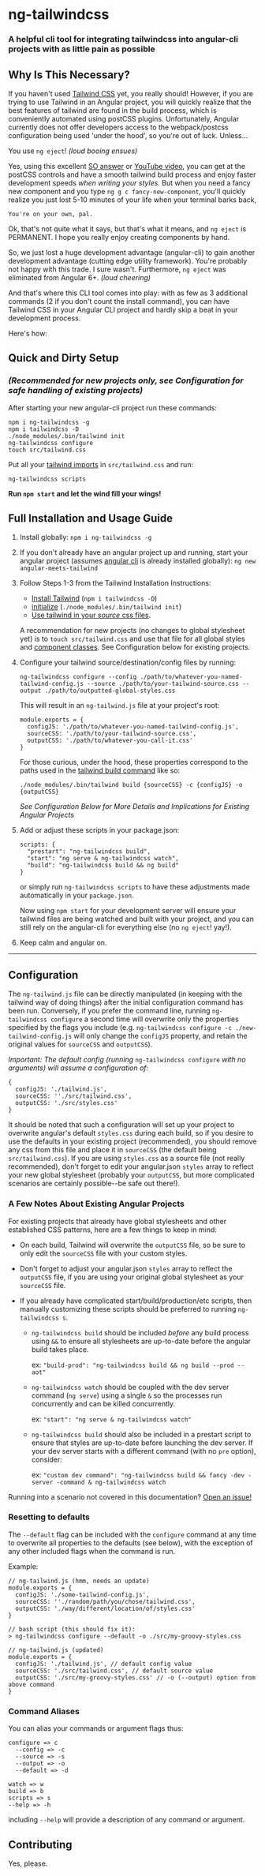 # ng-tailwindcss
### A helpful cli tool for integrating tailwindcss into angular-cli projects with as little pain as possible

## Why Is This Necessary?

If you haven't used [Tailwind CSS](https://tailwindcss.com) yet, you really should! However, if you are trying to use Tailwind in an Angular project, you will quickly realize that the best features of tailwind are found in the build process, which is conveniently automated using postCSS plugins. Unfortunately, Angular currently does not offer developers access to the webpack/postcss configuration being used 'under the hood', so you're out of luck. Unless...

You use `ng eject`! _(loud booing ensues)_

Yes, using this excellent [SO answer](https://stackoverflow.com/questions/47381149/angular-4-tailwindcss-setup/#answer-47502171) or [YouTube video](https://www.youtube.com/watch?v=mUS0gclgO9Q), you can get at the postCSS controls and have a smooth tailwind build process and enjoy faster development speeds _when writing your styles_. But when you need a fancy new component and you type `ng g c fancy-new-component`, you'll quickly realize you just lost 5-10 minutes of your life when your terminal barks back,

  ```
  You're on your own, pal.
  ```

Ok, that's not quite what it says, but that's what it means, and `ng eject` is PERMANENT. I hope you really enjoy creating components by hand.

So, we just lost a huge development advantage (angular-cli) to gain another development advantage (cutting edge utility framework). You're probably not happy with this trade. I sure wasn't. Furthermore, `ng eject` was eliminated from Angular 6+. _(loud cheering)_

And that's where this CLI tool comes into play: with as few as 3 additional commands (2 if you don't count the install command), you can have Tailwind CSS in your Angular CLI project and hardly skip a beat in your development process.

Here's how:

## Quick and Dirty Setup
### _(Recommended for new projects only, see Configuration for safe handling of existing projects)_

After starting your new angular-cli project run these commands:

  ```
  npm i ng-tailwindcss -g
  npm i tailwindcss -D
  ./node_modules/.bin/tailwind init
  ng-tailwindcss configure
  touch src/tailwind.css
  ```

Put all your [tailwind imports](https://tailwindcss.com/docs/installation/#3-use-tailwind-in-your-css) in `src/tailwind.css` and run:

  ```
  ng-tailwindcss scripts
  ```

**Run `npm start` and let the wind fill your wings!**

## Full Installation and Usage Guide

1. Install globally:
  `npm i ng-tailwindcss -g`

2. If you don't already have an angular project up and running, start your angular project (assumes [angular cli](https://www.npmjs.com/package/@angular/cli) is already installed globally):
  `ng new angular-meets-tailwind`

3. Follow Steps 1-3 from the Tailwind Installation Instructions:
    - [Install Tailwind](https://tailwindcss.com/docs/installation#1-install-tailwind-via-npm) (`npm i tailwindcss -D`)
    - [initialize](https://tailwindcss.com/docs/installation#2-create-a-tailwind-config-file) (`./node_modules/.bin/tailwind init`)
    - [Use tailwind in your _source_ css files](https://tailwindcss.com/docs/installation#3-use-tailwind-in-your-css).

    A recommendation for new projects (no changes to global stylesheet yet) is to `touch src/tailwind.css` and use that file for all global styles and [component classes](https://tailwindcss.com/docs/extracting-components). See Configuration below for existing projects.

4. Configure your tailwind source/destination/config files by running:

    ```
    ng-tailwindcss configure --config ./path/to/whatever-you-named-tailwind-config.js --source ./path/to/your-tailwind-source.css --output ./path/to/outputted-global-styles.css
    ```

    This will result in an `ng-tailwind.js` file at your project's root:

    ```
    module.exports = {
      configJS: './path/to/whatever-you-named-tailwind-config.js',
      sourceCSS: './path/to/your-tailwind-source.css',
      outputCSS: './path/to/whatever-you-call-it.css'
    }
    ```

    For those curious, under the hood, these properties correspond to the paths used in the [tailwind build command](https://tailwindcss.com/docs/installation#4-process-your-css-with-tailwind) like so:

    ```
    ./node_modules/.bin/tailwind build {sourceCSS} -c {configJS} -o {outputCSS}
    ```

    _See Configuration Below for More Details and Implications for Existing Angular Projects_

5. Add or adjust these scripts in your package.json:

    ```
    scripts: {
      "prestart": "ng-tailwindcss build",
      "start": "ng serve & ng-tailwindcss watch",
      "build": "ng-tailwindcss build && ng build"
    }
    ```

    or simply run `ng-tailwindcss scripts` to have these adjustments made automatically in your `package.json`.

    Now using `npm start` for your development server will ensure your tailwind files are being watched and built with your project, and you can still rely on the angular-cli for everything else (no `ng eject`! yay!).

6. Keep calm and angular on.

------

## Configuration
The `ng-tailwind.js` file can be directly manipulated (in keeping with the tailwind way of doing things) after the initial configuration command has been run. Conversely, if you prefer the command line, running `ng-tailwindcss configure` a second time will overwrite only the properties specified by the flags you include (e.g. `ng-tailwindcss configure -c ./new-tailwind-config.js` will only change the `configJS` property, and retain the original values for `sourceCSS` and `outputCSS`).

_*Important*: The default config (running_ `ng-tailwindcss configure` _with no arguments) will assume a configuration of:_

  ```
  {
    configJS: './tailwind.js',
    sourceCSS: ''./src/tailwind.css',
    outputCSS: './src/styles.css'
  }
  ```

It should be noted that such a configuration will set up your project to overwrite angular's default `styles.css` during each build, so if you desire to use the defaults in your existing project (recommended), you should remove any css from this file and place it in `sourceCSS` (the default being `src/tailwind.css`). If you are using `styles.css` as a source file (not really recommended), don't forget to edit your angular.json `styles` array to reflect your new global stylesheet (probably your `outputCSS`, but more complicated scenarios are certainly possible--be safe out there!).

### A Few Notes About Existing Angular Projects
For existing projects that already have global stylesheets and other established CSS patterns, here are a few things to keep in mind:

- On each build, Tailwind will overwrite the `outputCSS` file, so be sure to only edit the `sourceCSS` file with your custom styles.

- Don't forget to adjust your angular.json `styles` array to reflect the `outputCSS` file, if you are using your original global stylesheet as your `sourceCSS` file.

- If you already have complicated start/build/production/etc scripts, then manually customizing these scripts should be preferred to running `ng-tailwindcss s`.

  - `ng-tailwindcss build` should be included _before_ any build process using `&&` to ensure all stylesheets are up-to-date before the angular build takes place.

    ex: `"build-prod": "ng-tailwindcss build && ng build --prod --aot"`

  - `ng-tailwindcss watch` should be coupled with the dev server command (`ng serve`) using a single `&` so the processes run concurrently and can be killed concurrently.

    ex: `"start": "ng serve & ng-tailwindcss watch"`

  - `ng-tailwindcss build` should also be included in a prestart script to ensure that styles are up-to-date before launching the dev server. If your dev server starts with a different command (with no `pre` option), consider:

    ex: `"custom dev command": "ng-tailwindcss build && fancy -dev -server -command & ng-tailwindcss watch`

Running into a scenario not covered in this documentation? [Open an issue!](https://github.com/tehpsalmist/ng-tailwindcss/issues/new)

### Resetting to defaults

The `--default` flag can be included with the `configure` command at any time to overwrite all properties to the defaults (see below), with the exception of any other included flags when the command is run.

Example:

  ```
  // ng-tailwind.js (hmm, needs an update)
  module.exports = {
    configJS: './some-tailwind-config.js',
    sourceCSS: ''./random/path/you/chose/tailwind.css',
    outputCSS: './way/different/location/of/styles.css'
  }

  // bash script (this should fix it):
  > ng-tailwindcss configure --default -o ./src/my-groovy-styles.css

  // ng-tailwind.js (updated)
  module.exports = {
    configJS: './tailwind.js', // default config value
    sourceCSS: './src/tailwind.css', // default source value
    outputCSS: './src/my-groovy-styles.css' // -o (--output) option from above command
  }
  ```

### Command Aliases

You can alias your commands or argument flags thus:

  ```
  configure => c
    --config => -c
    --source => -s
    --output => -o
    --default => -d

  watch => w
  build => b
  scripts => s
  --help => -h
  ```
including `--help` will provide a description of any command or argument.

## Contributing

Yes, please.